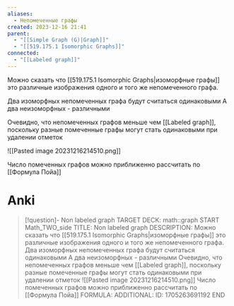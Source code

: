 ```yaml
---
aliases:
  - Непомеченные графы
created: 2023-12-16 21:41
parent:
  - "[[Simple Graph (G)|Graph]]"
  - "[[519.175.1 Isomorphic Graphs]]"
connected:
  - "[[Labeled graph]]"
---
```


Можно сказать что [[519.175.1 Isomorphic Graphs|изоморфные графы]] это различные изображения одного и того же непомеченного графа.

Два изоморфных непомеченных графа будут считаться одинаковыми
А два неизоморфных - различными

Очевидно, что непомеченных графов меньше чем [[Labeled graph]], поскольку разные помеченные графы могут стать одинаковыми при удалении отметок

![[Pasted image 20231216214510.png]]

Число помеченных графов можно приближенно рассчитать по [[Формула Пойа]] 

# Anki
> [!question]- Non labeled graph
TARGET DECK: math::graph
START
Math_TWO_side
TITLE: Non labeled graph
DESCRIPTION: 
> Можно сказать что [[519.175.1 Isomorphic Graphs|изоморфные графы]] это различные изображения одного и того же непомеченного графа.
> Два изоморфных непомеченных графа будут считаться одинаковыми
> А два неизоморфных - различными
> Очевидно, что непомеченных графов меньше чем [[Labeled graph]], поскольку разные помеченные графы могут стать одинаковыми при удалении отметок
> ![[Pasted image 20231216214510.png]]
> Число помеченных графов можно приближенно рассчитать по [[Формула Пойа]] 
FORMULA: 
ADDITIONAL:
ID: 1705263691192
END









